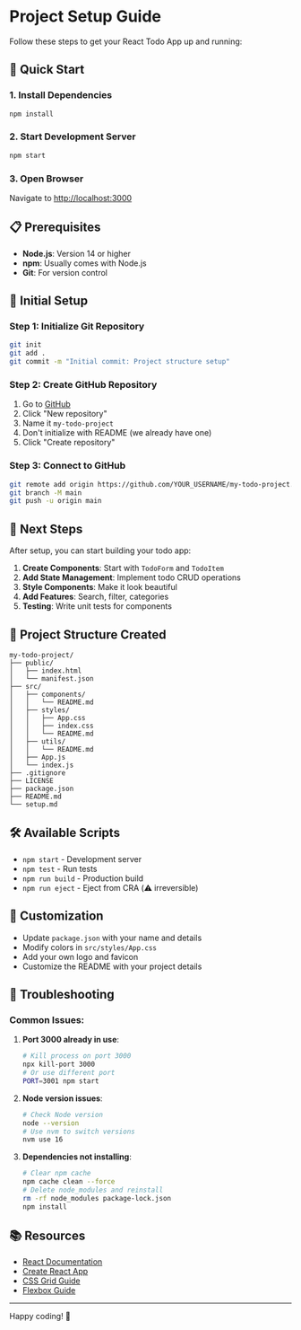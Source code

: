 # Project Setup Guide

Follow these steps to get your React Todo App up and running:

## 🚀 Quick Start

### 1. Install Dependencies
```bash
npm install
```

### 2. Start Development Server
```bash
npm start
```

### 3. Open Browser
Navigate to [http://localhost:3000](http://localhost:3000)

## 📋 Prerequisites

- **Node.js**: Version 14 or higher
- **npm**: Usually comes with Node.js
- **Git**: For version control

## 🔧 Initial Setup

### Step 1: Initialize Git Repository
```bash
git init
git add .
git commit -m "Initial commit: Project structure setup"
```

### Step 2: Create GitHub Repository
1. Go to [GitHub](https://github.com)
2. Click "New repository"
3. Name it `my-todo-project`
4. Don't initialize with README (we already have one)
5. Click "Create repository"

### Step 3: Connect to GitHub
```bash
git remote add origin https://github.com/YOUR_USERNAME/my-todo-project.git
git branch -M main
git push -u origin main
```

## 🎯 Next Steps

After setup, you can start building your todo app:

1. **Create Components**: Start with `TodoForm` and `TodoItem`
2. **Add State Management**: Implement todo CRUD operations
3. **Style Components**: Make it look beautiful
4. **Add Features**: Search, filter, categories
5. **Testing**: Write unit tests for components

## 📁 Project Structure Created

```
my-todo-project/
├── public/
│   ├── index.html
│   └── manifest.json
├── src/
│   ├── components/
│   │   └── README.md
│   ├── styles/
│   │   ├── App.css
│   │   ├── index.css
│   │   └── README.md
│   ├── utils/
│   │   └── README.md
│   ├── App.js
│   └── index.js
├── .gitignore
├── LICENSE
├── package.json
├── README.md
└── setup.md
```

## 🛠️ Available Scripts

- `npm start` - Development server
- `npm test` - Run tests
- `npm run build` - Production build
- `npm run eject` - Eject from CRA (⚠️ irreversible)

## 🎨 Customization

- Update `package.json` with your name and details
- Modify colors in `src/styles/App.css`
- Add your own logo and favicon
- Customize the README with your project details

## 🚨 Troubleshooting

### Common Issues:

1. **Port 3000 already in use**:
   ```bash
   # Kill process on port 3000
   npx kill-port 3000
   # Or use different port
   PORT=3001 npm start
   ```

2. **Node version issues**:
   ```bash
   # Check Node version
   node --version
   # Use nvm to switch versions
   nvm use 16
   ```

3. **Dependencies not installing**:
   ```bash
   # Clear npm cache
   npm cache clean --force
   # Delete node_modules and reinstall
   rm -rf node_modules package-lock.json
   npm install
   ```

## 📚 Resources

- [React Documentation](https://reactjs.org/docs/)
- [Create React App](https://create-react-app.dev/)
- [CSS Grid Guide](https://css-tricks.com/snippets/css/complete-guide-grid/)
- [Flexbox Guide](https://css-tricks.com/snippets/css/a-guide-to-flexbox/)

---

Happy coding! 🎉
